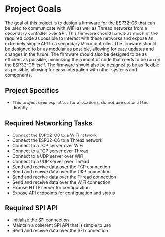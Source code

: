# Project Goals
The goal of this project is to design a firmware for the ESP32-C6 that can be used to communicate with WiFi as well as Thread networks from a secondary controller over SPI. This firmware should handle as much of the required code as possible to interact with these networks and expose an extremely simple API to a secondary Microcontroller. The firmware should be designed to be as modular as possible, allowing for easy updates and changes in the future. The firmware should also be designed to be as efficient as possible, minimizing the amount of code that needs to be run on the ESP32-C6 itself. The firmware should also be designed to be as flexible as possible, allowing for easy integration with other systems and components.

## Project Specifics
- This project uses `esp-alloc` for allocations, do not use `std` or `alloc` directly.

## Required Networking Tasks
- Connect the ESP32-C6 to a WiFi network
- Connect the ESP32-C6 to a Thread network
- Connect to a TCP server over WiFi
- Connect to a TCP server over Thread
- Connect to a UDP server over WiFi
- Connect to a UDP server over Thread
- Send and receive data over the TCP connection
- Send and receive data over the UDP connection
- Send and receive data over the Thread connection
- Send and receive data over the WiFi connection
- Expose HTTP server for configuration
- Expose API endpoints for configuration and status


## Required SPI API
- Initialize the SPI connection
- Maintain a coherent SPI API that is simple to use
- Send and receive data over the SPI connection
